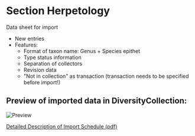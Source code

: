 # Section Herpetology

Data sheet for import

- New entries
- Features:
  - Format of taxon name: Genus  + Species epithet
  - Type status information
  - Separation of collectors
  - Revision data
  - "Not in collection" as transaction (transaction needs to be specified before import!)


## Preview of imported data in DiversityCollection:

![Preview](https://github.com/ZFMK/Labels-and-Imports-for-DiversityWorkbench/blob/screenshots/preview/herp_example.png)

[Detailed Description of Import Schedule (pdf)](https://github.com/ZFMK/Labels-and-Imports-for-DiversityWorkbench/blob/master/ImportSchedules/Herpetology/Description_Import_Schedule_Herpetology_ZFMK.pdf)
